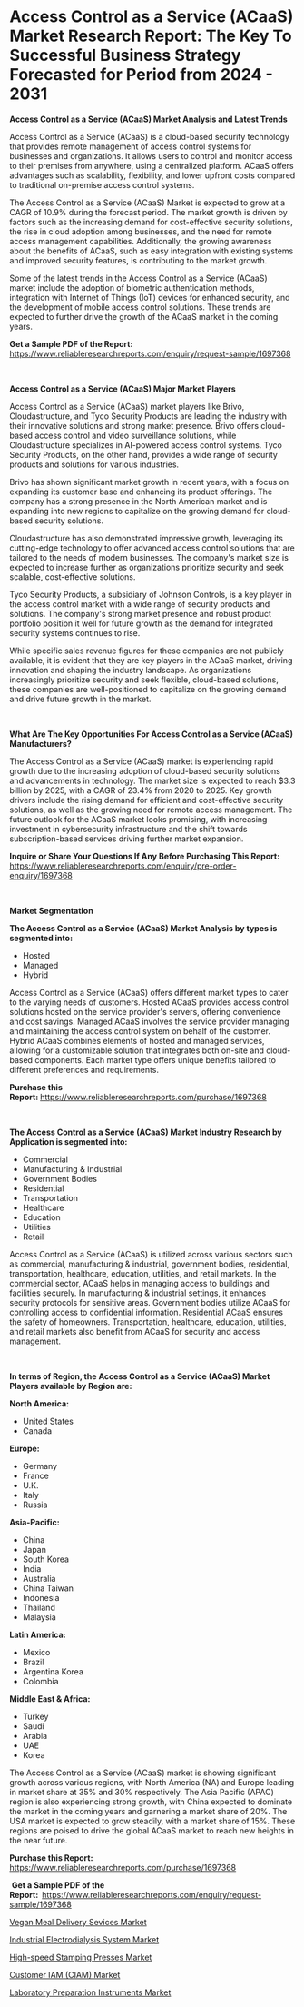 <p><h1>Access Control as a Service (ACaaS) Market Research Report: The Key To Successful Business Strategy Forecasted for Period from 2024 - 2031</h1></p><p><strong>Access Control as a Service (ACaaS) Market Analysis and Latest Trends</strong></p>
<p><p>Access Control as a Service (ACaaS) is a cloud-based security technology that provides remote management of access control systems for businesses and organizations. It allows users to control and monitor access to their premises from anywhere, using a centralized platform. ACaaS offers advantages such as scalability, flexibility, and lower upfront costs compared to traditional on-premise access control systems.</p><p>The Access Control as a Service (ACaaS) Market is expected to grow at a CAGR of 10.9% during the forecast period. The market growth is driven by factors such as the increasing demand for cost-effective security solutions, the rise in cloud adoption among businesses, and the need for remote access management capabilities. Additionally, the growing awareness about the benefits of ACaaS, such as easy integration with existing systems and improved security features, is contributing to the market growth.</p><p>Some of the latest trends in the Access Control as a Service (ACaaS) market include the adoption of biometric authentication methods, integration with Internet of Things (IoT) devices for enhanced security, and the development of mobile access control solutions. These trends are expected to further drive the growth of the ACaaS market in the coming years.</p></p>
<p><strong>Get a Sample PDF of the Report:&nbsp;</strong> <a href="https://www.reliableresearchreports.com/enquiry/request-sample/1697368">https://www.reliableresearchreports.com/enquiry/request-sample/1697368</a></p>
<p>&nbsp;</p>
<p><strong>Access Control as a Service (ACaaS) Major Market Players</strong></p>
<p><p>Access Control as a Service (ACaaS) market players like Brivo, Cloudastructure, and Tyco Security Products are leading the industry with their innovative solutions and strong market presence. Brivo offers cloud-based access control and video surveillance solutions, while Cloudastructure specializes in AI-powered access control systems. Tyco Security Products, on the other hand, provides a wide range of security products and solutions for various industries.</p><p>Brivo has shown significant market growth in recent years, with a focus on expanding its customer base and enhancing its product offerings. The company has a strong presence in the North American market and is expanding into new regions to capitalize on the growing demand for cloud-based security solutions.</p><p>Cloudastructure has also demonstrated impressive growth, leveraging its cutting-edge technology to offer advanced access control solutions that are tailored to the needs of modern businesses. The company's market size is expected to increase further as organizations prioritize security and seek scalable, cost-effective solutions.</p><p>Tyco Security Products, a subsidiary of Johnson Controls, is a key player in the access control market with a wide range of security products and solutions. The company's strong market presence and robust product portfolio position it well for future growth as the demand for integrated security systems continues to rise.</p><p>While specific sales revenue figures for these companies are not publicly available, it is evident that they are key players in the ACaaS market, driving innovation and shaping the industry landscape. As organizations increasingly prioritize security and seek flexible, cloud-based solutions, these companies are well-positioned to capitalize on the growing demand and drive future growth in the market.</p></p>
<p>&nbsp;</p>
<p><strong>What Are The Key Opportunities For Access Control as a Service (ACaaS) Manufacturers?</strong></p>
<p><p>The Access Control as a Service (ACaaS) market is experiencing rapid growth due to the increasing adoption of cloud-based security solutions and advancements in technology. The market size is expected to reach $3.3 billion by 2025, with a CAGR of 23.4% from 2020 to 2025. Key growth drivers include the rising demand for efficient and cost-effective security solutions, as well as the growing need for remote access management. The future outlook for the ACaaS market looks promising, with increasing investment in cybersecurity infrastructure and the shift towards subscription-based services driving further market expansion.</p></p>
<p><strong>Inquire or Share Your Questions If Any Before Purchasing This Report:</strong> <a href="https://www.reliableresearchreports.com/enquiry/pre-order-enquiry/1697368">https://www.reliableresearchreports.com/enquiry/pre-order-enquiry/1697368</a></p>
<p>&nbsp;</p>
<p><strong>Market Segmentation</strong></p>
<p><strong>The Access Control as a Service (ACaaS) Market Analysis by types is segmented into:</strong></p>
<p><ul><li>Hosted</li><li>Managed</li><li>Hybrid</li></ul></p>
<p><p>Access Control as a Service (ACaaS) offers different market types to cater to the varying needs of customers. Hosted ACaaS provides access control solutions hosted on the service provider's servers, offering convenience and cost savings. Managed ACaaS involves the service provider managing and maintaining the access control system on behalf of the customer. Hybrid ACaaS combines elements of hosted and managed services, allowing for a customizable solution that integrates both on-site and cloud-based components. Each market type offers unique benefits tailored to different preferences and requirements.</p></p>
<p><strong>Purchase this Report:&nbsp;</strong><a href="https://www.reliableresearchreports.com/purchase/1697368">https://www.reliableresearchreports.com/purchase/1697368</a></p>
<p>&nbsp;</p>
<p><strong>The Access Control as a Service (ACaaS) Market Industry Research by Application is segmented into:</strong></p>
<p><ul><li>Commercial</li><li>Manufacturing & Industrial</li><li>Government Bodies</li><li>Residential</li><li>Transportation</li><li>Healthcare</li><li>Education</li><li>Utilities</li><li>Retail</li></ul></p>
<p><p>Access Control as a Service (ACaaS) is utilized across various sectors such as commercial, manufacturing & industrial, government bodies, residential, transportation, healthcare, education, utilities, and retail markets. In the commercial sector, ACaaS helps in managing access to buildings and facilities securely. In manufacturing & industrial settings, it enhances security protocols for sensitive areas. Government bodies utilize ACaaS for controlling access to confidential information. Residential ACaaS ensures the safety of homeowners. Transportation, healthcare, education, utilities, and retail markets also benefit from ACaaS for security and access management.</p></p>
<p>&nbsp;</p>
<p><strong>In terms of Region, the Access Control as a Service (ACaaS) Market Players available by Region are:</strong></p>
<p>
    <p> <strong> North America: </strong>
        <ul>
            <li>United States</li>
            <li>Canada</li>
        </ul>
        </p> 
    <p> <strong> Europe: </strong>
        <ul>
            <li>Germany</li>
            <li>France</li>
            <li>U.K.</li>
            <li>Italy</li>
            <li>Russia</li>
        </ul>
        </p> 
    <p> <strong> Asia-Pacific: </strong>
        <ul>
            <li>China</li>
            <li>Japan</li>
            <li>South Korea</li>
            <li>India</li>
            <li>Australia</li>
            <li>China Taiwan</li>
            <li>Indonesia</li>
            <li>Thailand</li>
            <li>Malaysia</li>
        </ul>
        </p> 
    <p> <strong> Latin America: </strong>
        <ul>
            <li>Mexico</li>
            <li>Brazil</li>
            <li>Argentina Korea</li>
            <li>Colombia</li>
        </ul>
        </p> 
    <p> <strong> Middle East & Africa: </strong>
        <ul>
            <li>Turkey</li>
            <li>Saudi</li>
            <li>Arabia</li>
            <li>UAE</li>
            <li>Korea</li>
        </ul>
    </p>
    </p>
<p><p>The Access Control as a Service (ACaaS) market is showing significant growth across various regions, with North America (NA) and Europe leading in market share at 35% and 30% respectively. The Asia Pacific (APAC) region is also experiencing strong growth, with China expected to dominate the market in the coming years and garnering a market share of 20%. The USA market is expected to grow steadily, with a market share of 15%. These regions are poised to drive the global ACaaS market to reach new heights in the near future.</p></p>
<p><strong>Purchase this Report: </strong><a href="https://www.reliableresearchreports.com/purchase/1697368">https://www.reliableresearchreports.com/purchase/1697368</a></p>
<p>&nbsp;<strong>Get a Sample PDF of the Report:&nbsp;&nbsp;</strong><a href="https://www.reliableresearchreports.com/enquiry/request-sample/1697368">https://www.reliableresearchreports.com/enquiry/request-sample/1697368</a></p>
<p><strong></strong></p>
<p><p><a href="https://medium.com/@emmyrolfson1925/vegan-meal-delivery-sevices-market-the-key-to-successful-business-strategy-forecast-till-2031-c0ecbe0d749f">Vegan Meal Delivery Sevices Market</a></p><p><a href="https://github.com/santosh758595/Market-Research-Report-List-3/blob/main/industrial-electrodialysis-system-market.md">Industrial Electrodialysis System Market</a></p><p><a href="https://issuu.com/reportprime-2/docs/high-speed-stamping-presses-market-size-2030.pptx">High-speed Stamping Presses Market</a></p><p><a href="https://issuu.com/reportprime-2/docs/customer-iam-ciam-market-size-2030.pptx">Customer IAM (CIAM) Market</a></p><p><a href="https://medium.com/@emmyrolfson1925/laboratory-preparation-instruments-market-furnishes-information-on-market-share-market-trends-and-01cce7620851">Laboratory Preparation Instruments Market</a></p></p>